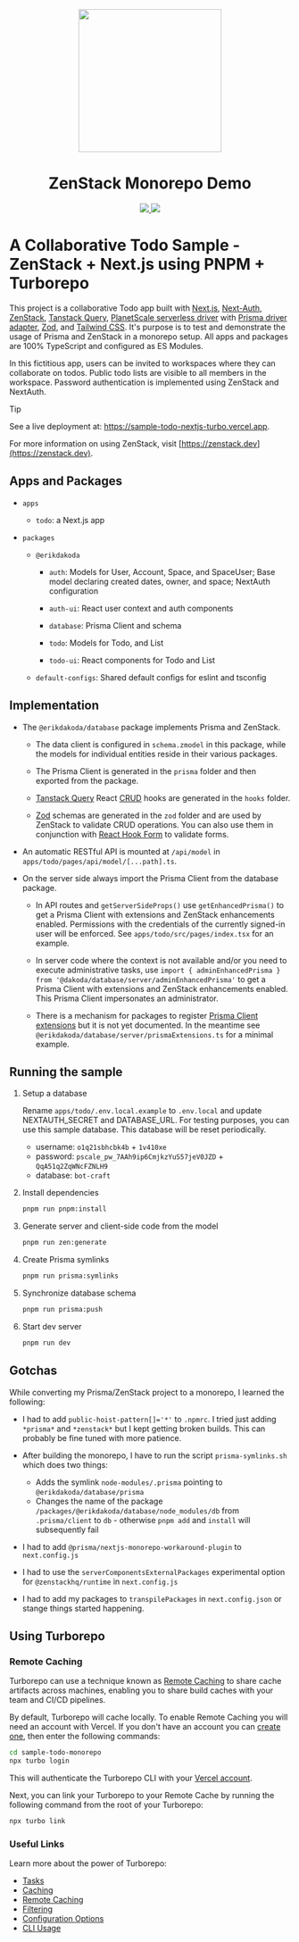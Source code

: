 <div align="center">
    <img src="https://github.com/zenstackhq/sample-todo-sveltekit/assets/16688722/df13f0ee-1d56-4a13-9a55-39e8779c6d9f" height="256">
    <h1>ZenStack Monorepo Demo</h1>
    <a href="https://twitter.com/intent/tweet?text=Wow%20%40zenstackhq">
        <img src="https://img.shields.io/twitter/url?style=social&url=https%3A%2F%2Fgithub.com%2Fzenstackhq%2Fzenstack">
    </a>
    <a href="https://discord.gg/6HhebQynfz">
        <img src="https://img.shields.io/discord/1035538056146595961">
    </a>
</div>

# A Collaborative Todo Sample - ZenStack + Next.js using PNPM + Turborepo

This project is a collaborative Todo app built with [Next.js](https://nextjs.org), [Next-Auth](nextauth.org), [ZenStack](https://zenstack.dev), [Tanstack Query](https://tanstack.com/query/latest/docs/framework/react), [PlanetScale serverless driver](https://www.npmjs.com/package/@planetscale/database) with [Prisma driver adapter](https://www.npmjs.com/package/@prisma/adapter-planetscale), [Zod](https://zod.dev/), and [Tailwind CSS](https://tailwindcss.com). It's purpose is to test and demonstrate the usage of Prisma and ZenStack in a monorepo setup. All apps and packages are 100% TypeScript and configured as ES Modules.

In this fictitious app, users can be invited to workspaces where they can collaborate on todos. Public todo lists are visible to all members in the workspace. Password authentication is implemented using ZenStack and NextAuth.

> [!TIP]
> See a live deployment at: <https://sample-todo-nextjs-turbo.vercel.app>.
>
> For more information on using ZenStack, visit [https://zenstack.dev](https://zenstack.dev).

## Apps and Packages

- `apps`

  - `todo`: a Next.js app

- `packages`

  - `@erikdakoda`

    - `auth`: Models for User, Account, Space, and SpaceUser; Base model declaring created dates, owner, and space; NextAuth configuration

    - `auth-ui`: React user context and auth components

    - `database`: Prisma Client and schema

    - `todo`: Models for Todo, and List

    - `todo-ui`: React components for Todo and List

  - `default-configs`: Shared default configs for eslint and tsconfig

## Implementation

- The `@erikdakoda/database` package implements Prisma and ZenStack.

  - The data client is configured in `schema.zmodel` in this package, while the models for individual entities reside in their various packages.

  - The Prisma Client is generated in the `prisma` folder and then exported from the package.

  - [Tanstack Query](https://tanstack.com/query/latest/docs/framework/react) React [CRUD](https://en.wikipedia.org/wiki/Create,_read,_update_and_delete) hooks are generated in the `hooks` folder.

  - [Zod](https://zod.dev/) schemas are generated in the `zod` folder and are used by ZenStack to validate CRUD operations. You can also use them in conjunction with [React Hook Form](https://react-hook-form.com/) to validate forms.

- An automatic RESTful API is mounted at `/api/model` in `apps/todo/pages/api/model/[...path].ts`.

- On the server side always import the Prisma Client from the database package.

  - In API routes and `getServerSideProps()` use `getEnhancedPrisma()` to get a Prisma Client with extensions and ZenStack enhancements enabled. Permissions with the credentials of the currently signed-in user will be enforced. See `apps/todo/src/pages/index.tsx` for an example.

  - In server code where the context is not available and/or you need to execute administrative tasks, use `import { adminEnhancedPrisma } from '@dakoda/database/server/adminEnhancedPrisma'` to get a Prisma Client with extensions and ZenStack enhancements enabled. This Prisma Client impersonates an administrator.

  - There is a mechanism for packages to register [Prisma Client extensions](https://www.prisma.io/docs/orm/prisma-client/client-extensions) but it is not yet documented. In the meantime see `@erikdakoda/database/server/prismaExtensions.ts` for a minimal example.

## Running the sample

1. Setup a database

   Rename `apps/todo/.env.local.example` to `.env.local` and update NEXTAUTH_SECRET and DATABASE_URL. For testing purposes, you can use this sample database. This database will be reset periodically.

   - username: `o1q21sbhcbk4b` + `1v410xe`
   - password: `pscale_pw_7AAh9ip6CmjkzYuS57jeV0JZD` + `QqA51q2ZqWNcFZNLH9`
   - database: `bot-craft`

2. Install dependencies

   ```bash
   pnpm run pnpm:install
   ```

3. Generate server and client-side code from the model

   ```bash
   pnpm run zen:generate
   ```

4. Create Prisma symlinks

   ```bash
   pnpm run prisma:symlinks
   ```

5. Synchronize database schema

   ```bash
   pnpm run prisma:push
   ```

6. Start dev server

   ```bash
   pnpm run dev
   ```

## Gotchas

While converting my Prisma/ZenStack project to a monorepo, I learned the following:

- I had to add `public-hoist-pattern[]='*'` to `.npmrc`. I tried just adding `*prisma*` and `*zenstack*` but I kept getting broken builds. This can probably be fine tuned with more patience.

- After building the monorepo, I have to run the script `prisma-symlinks.sh` which does two things:

  - Adds the symlink `node-modules/.prisma` pointing to `@erikdakoda/database/prisma`
  - Changes the name of the package `/packages/@erikdakoda/database/node_modules/db` from `.prisma/client` to `db` - otherwise `pnpm add` and `install` will subsequently fail

- I had to add `@prisma/nextjs-monorepo-workaround-plugin` to `next.config.js`

- I had to use the `serverComponentsExternalPackages` experimental option for `@zenstackhq/runtime` in `next.config.js`

- I had to add my packages to `transpilePackages` in `next.config.json` or stange things started happening.

## Using Turborepo

### Remote Caching

Turborepo can use a technique known as [Remote Caching](https://turbo.build/repo/docs/core-concepts/remote-caching) to share cache artifacts across machines, enabling you to share build caches with your team and CI/CD pipelines.

By default, Turborepo will cache locally. To enable Remote Caching you will need an account with Vercel. If you don't have an account you can [create one](https://vercel.com/signup), then enter the following commands:

```bash
cd sample-todo-monorepo
npx turbo login
```

This will authenticate the Turborepo CLI with your [Vercel account](https://vercel.com/docs/concepts/personal-accounts/overview).

Next, you can link your Turborepo to your Remote Cache by running the following command from the root of your Turborepo:

```bash
npx turbo link
```

### Useful Links

Learn more about the power of Turborepo:

- [Tasks](https://turbo.build/repo/docs/core-concepts/monorepos/running-tasks)
- [Caching](https://turbo.build/repo/docs/core-concepts/caching)
- [Remote Caching](https://turbo.build/repo/docs/core-concepts/remote-caching)
- [Filtering](https://turbo.build/repo/docs/core-concepts/monorepos/filtering)
- [Configuration Options](https://turbo.build/repo/docs/reference/configuration)
- [CLI Usage](https://turbo.build/repo/docs/reference/command-line-reference)
